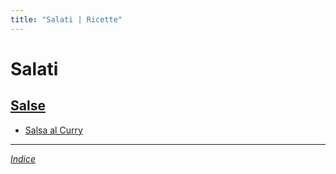 ```yaml
---
title: "Salati | Ricette"
---
```

# Salati

## [Salse](./Salse)

- [Salsa al Curry](./Salse/Salsa-al-Curry.md)

***

*[Indice](..)*